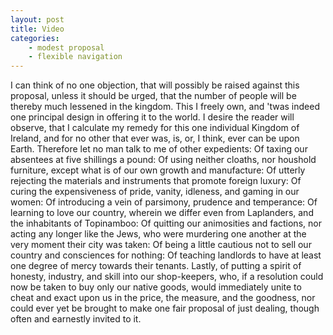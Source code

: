 ```yaml
---
layout: post
title: Video
categories:
	- modest proposal
	- flexible navigation
---
```


I can think of no one objection, that will possibly be raised against this proposal, unless it should be urged, that the number of people will be thereby much lessened in the kingdom. This I freely own, and 'twas indeed one principal design in offering it to the world. I desire the reader will observe, that I calculate my remedy for this one individual Kingdom of Ireland, and for no other that ever was, is, or, I think, ever can be upon Earth. Therefore let no man talk to me of other expedients: Of taxing our absentees at five shillings a pound: Of using neither cloaths, nor houshold furniture, except what is of our own growth and manufacture: Of utterly rejecting the materials and instruments that promote foreign luxury: Of curing the expensiveness of pride, vanity, idleness, and gaming in our women: Of introducing a vein of parsimony, prudence and temperance: Of learning to love our country, wherein we differ even from Laplanders, and the inhabitants of Topinamboo: Of quitting our animosities and factions, nor acting any longer like the Jews, who were murdering one another at the very moment their city was taken: Of being a little cautious not to sell our country and consciences for nothing: Of teaching landlords to have at least one degree of mercy towards their tenants. Lastly, of putting a spirit of honesty, industry, and skill into our shop-keepers, who, if a resolution could now be taken to buy only our native goods, would immediately unite to cheat and exact upon us in the price, the measure, and the goodness, nor could ever yet be brought to make one fair proposal of just dealing, though often and earnestly invited to it.